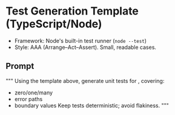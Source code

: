 # Test Generation Template (TypeScript/Node)

- Framework: Node's built-in test runner (`node --test`)
- Style: AAA (Arrange–Act–Assert). Small, readable cases.

## Prompt
"""
Using the template above, generate unit tests for <file>, covering:
- zero/one/many
- error paths
- boundary values
Keep tests deterministic; avoid flakiness.
"""
